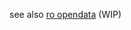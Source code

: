 see also [ro opendata](https://docs.google.com/spreadsheets/d/1IFPIm8KgRrctP4GC0awE9aDOEzbMaD9VERqlqHNlaVk) (WIP)